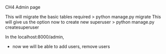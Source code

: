CH4 
Admin page 

This will migrate the basic tables required
	> python manage.py migrate
This will give us the option now to create new superuser
	> python manage.py createsuperuser


In the localhost:8000/admin,
- now we will be able to add users, remove users




